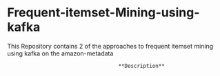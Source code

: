 # Frequent-itemset-Mining-using-kafka
This Repository contains 2 of the approaches to frequent itemset mining using kafka on the amazon-metadata 

                                        **Description**
